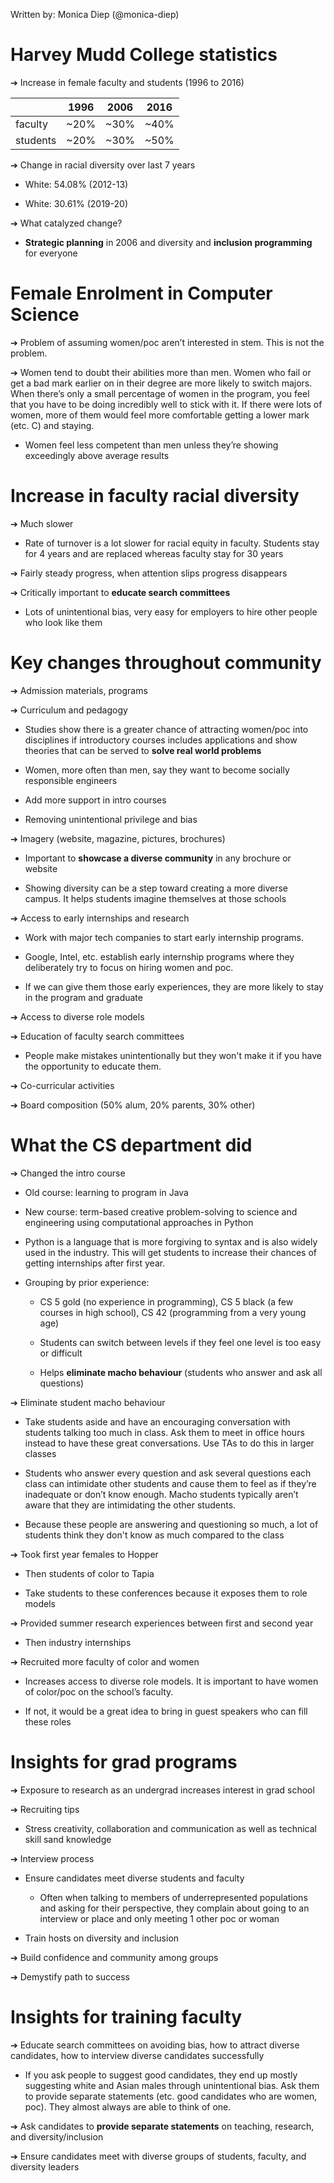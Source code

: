 Written by: Monica Diep (@monica-diep)

# Harvey Mudd College statistics

➔   Increase in female faculty and students (1996 to 2016)

|          | 1996 | 2006 | 2016 |
|----------|------|------|------|
| faculty  | ~20% | ~30% | ~40% |
| students | ~20% | ~30% | ~50% |

➔   Change in racial diversity over last 7 years

* White: 54.08% (2012-13)

* White: 30.61% (2019-20)

➔   What catalyzed change?

* **Strategic planning** in 2006 and diversity and **inclusion programming** for everyone



# Female Enrolment in Computer Science

➔   Problem of assuming women/poc aren’t interested in stem. This is not the problem.

➔   Women tend to doubt their abilities more than men. Women who fail or get a bad mark earlier on in their degree are more likely to switch majors. When there’s only a small percentage of women in the program, you feel that you have to be doing incredibly well to stick with it. If there were lots of women, more of them would feel more comfortable getting a lower mark (etc. C) and staying.

* Women feel less competent than men unless they’re showing exceedingly above average results

 

# Increase in faculty racial diversity

➔   Much slower

* Rate of turnover is a lot slower for racial equity in faculty. Students stay for 4 years and are replaced whereas faculty stay for 30 years

➔   Fairly steady progress, when attention slips progress disappears

➔   Critically important to **educate search committees**

* Lots of unintentional bias, very easy for employers to hire other people who look like them

 

# Key changes throughout community

➔   Admission materials, programs

➔   Curriculum and pedagogy

* Studies show there is a greater chance of attracting women/poc into disciplines if introductory courses includes applications and show theories that can be served to **solve real world problems**

* Women, more often than men, say they want to become socially responsible engineers

* Add more support in intro courses

* Removing unintentional privilege and bias

➔   Imagery (website, magazine, pictures, brochures)

* Important to **showcase a diverse community** in any brochure or website

* Showing diversity can be a step toward creating a more diverse campus. It helps students imagine themselves at those schools

➔   Access to early internships and research

* Work with major tech companies to start early internship programs.

* Google, Intel, etc. establish early internship programs where they deliberately try to focus on hiring women and poc.

* If we can give them those early experiences, they are more likely to stay in the program and graduate

➔   Access to diverse role models

➔   Education of faculty search committees

* People make mistakes unintentionally but they won't make it if you have the opportunity to educate them.

➔   Co-curricular activities

➔   Board composition (50% alum, 20% parents, 30% other)

 

# What the CS department did

➔   Changed the intro course

* Old course: learning to program in Java

* New course: term-based creative problem-solving to science and engineering using computational approaches in Python

* Python is a language that is more forgiving to syntax and is also widely used in the industry. This will get students to increase their chances of getting  internships after first year.

* Grouping by prior experience:

    * CS 5 gold (no experience in programming), CS 5 black (a few courses in high school), CS 42 (programming from a very young age)

    * Students can switch between levels if they feel one level is too easy or difficult
    
    * Helps **eliminate macho behaviour** (students who answer and ask all questions)

➔   Eliminate student macho behaviour

* Take students aside and have an encouraging conversation with students talking too much in class. Ask them to meet in office hours instead to have these great conversations. Use TAs to do this in larger classes

* Students who answer every question and ask several questions each class can intimidate other students and cause them to feel as if they’re inadequate or don’t know enough. Macho students typically aren’t aware that they are intimidating the other students.

* Because these people are answering and questioning so much, a lot of students think they don't know as much compared to the class

➔   Took first year females to Hopper

* Then students of color to Tapia

* Take students to these conferences because it exposes them to role models

➔   Provided summer research experiences between first and second year

* Then industry internships

➔   Recruited more faculty of color and women

* Increases access to diverse role models. It is important to have women of color/poc on the school’s faculty.

* If not, it would be a great idea to bring in guest speakers who can fill these roles

 

# Insights for grad programs

➔   Exposure to research as an undergrad increases interest in grad school

➔   Recruiting tips

* Stress creativity, collaboration and communication as well as technical skill sand knowledge

➔   Interview process

* Ensure candidates meet diverse students and faculty

    * Often when talking to members of underrepresented populations and asking for their perspective, they complain about going to an interview or place and only meeting 1 other poc or woman

* Train hosts on diversity and inclusion

➔   Build confidence and community among groups

➔   Demystify path to success

 

 

# Insights for training faculty

➔   Educate search committees on avoiding bias, how to attract diverse candidates, how to interview diverse candidates successfully

* If you ask people to suggest good candidates, they end up mostly suggesting white and Asian males through unintentional bias. Ask them to provide separate statements (etc. good candidates who are women, poc). They almost always are able to think of one.

➔   Ask candidates to **provide separate statements** on teaching, research, and diversity/inclusion

➔   Ensure candidates meet with diverse groups of students, faculty, and diversity leaders

 

 

 

 

 

 

 

 
